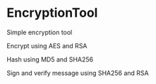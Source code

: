 # EncryptionTool

Simple encryption tool 

Encrypt using AES and RSA 

Hash using MD5 and SHA256

Sign and verify message using SHA256 and RSA


